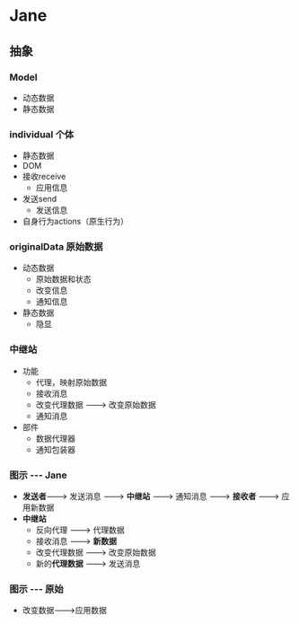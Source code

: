 # Jane

## 抽象

### Model
* 动态数据
* 静态数据

### individual 个体
* 静态数据
* DOM
* 接收receive
   * 应用信息
* 发送send
   * 发送信息
* 自身行为actions（原生行为）

### originalData 原始数据
* 动态数据
     * 原始数据和状态
     * 改变信息
     * 通知信息
* 静态数据
     * 隐显

### 中继站
* 功能
    * 代理，映射原始数据
    * 接收消息
    * 改变代理数据 ---> 改变原始数据
    * 通知消息
* 部件
   * 数据代理器
   * 通知包装器

### 图示 --- Jane
* **发送者**---> 发送消息 ---> **中继站** ---> 通知消息 ---> **接收者** ---> 应用新数据
* **中继站**
     * 反向代理 ---> 代理数据
     * 接收消息 ---> **新数据**
     * 改变代理数据 ---> 改变原始数据
     * 新的**代理数据** ---> 发送消息
     
### 图示 --- 原始
* 改变数据--->应用数据